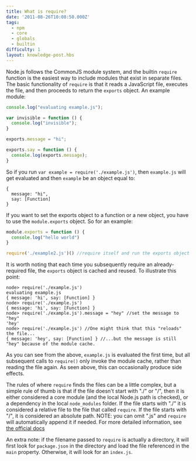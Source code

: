 ```yaml
---
title: What is require?
date: '2011-08-26T10:08:50.000Z'
tags:
  - npm
  - core
  - globals
  - builtin
difficulty: 1
layout: knowledge-post.hbs
---
```


Node.js follows the CommonJS module system, and the builtin `require` function is the easiest way to include modules that exist in separate files. The basic functionality of `require` is that it reads a JavaScript file, executes the file, and then proceeds to return the `exports` object. An example module:

```javascript
console.log("evaluating example.js");

var invisible = function () {
  console.log("invisible");
}

exports.message = "hi";

exports.say = function () {
  console.log(exports.message);
}
```

So if you run `var example = require('./example.js')`, then `example.js` will get evaluated and then `example` be an object equal to:

```
{
  message: "hi",
  say: [Function]
}
```

If you want to set the exports object to a function or a new object, you have to use the `module.exports` object. So for an example:

```javascript
module.exports = function () {
  console.log("hello world")
}

require('./example2.js')() //require itself and run the exports object
```

It is worth noting that each time you subsequently require an already-required file, the `exports` object is cached and reused. To illustrate this point:

```
node> require('./example.js')
evaluating example.js
{ message: 'hi', say: [Function] }
node> require('./example.js')
{ message: 'hi', say: [Function] }
node> require('./example.js').message = "hey" //set the message to "hey"
'hey'
node> require('./example.js') //One might think that this "reloads" the file...
{ message: 'hey', say: [Function] } //...but the message is still "hey" because of the module cache.
```

As you can see from the above, `example.js` is evaluated the first time, but all subsequent calls to `require()` only invoke the module cache, rather than reading the file again. As seen above, this can occasionally produce side effects.

The rules of where `require` finds the files can be a little complex, but a simple rule of thumb is that if the file doesn't start with "./" or "/", then it is either considered a core module (and the local Node.js path is checked), or a dependency in the local `node_modules` folder. If the file starts with "./" it is considered a relative file to the file that called `require`. If the file starts with "/", it is considered an absolute path. NOTE: you can omit ".js" and `require` will automatically append it if needed. For more detailed information, see [the official docs](https://nodejs.org/docs/v0.4.2/api/modules.html#all_Together...)

An extra note: if the filename passed to `require` is actually a directory, it will first look for `package.json` in the directory and load the file referenced in the `main` property. Otherwise, it will look for an `index.js`.
